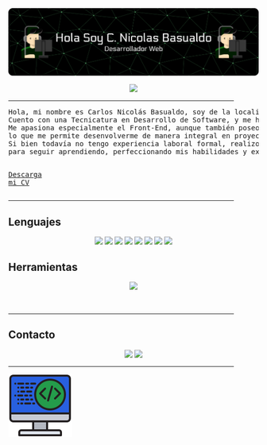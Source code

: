 <img src="https://github.com/CNBasualdo/CNBasualdo/blob/main/GitBanner%20(2).png">

<p align="center">
  <a href="https://github.com/DenverCoder1/readme-typing-svg"><img src="https://readme-typing-svg.herokuapp.com?font=Russo+One&color=03AC4FFF&center=true&vCenter=true&width=600&height=100&lines=Espcialidad;Desarrollado+FrontEnd"></a>
</p>

<hr width="90%" >
<pre>
Hola, mi nombre es Carlos Nicolás Basualdo, soy de la localidad de Serodino. 
Cuento con una Tecnicatura en Desarrollo de Software, y me he especializado principalmente en el desarrollo web.
Me apasiona especialmente el Front-End, aunque también poseo conocimientos en Back-End,
lo que me permite desenvolverme de manera integral en proyectos web.
Si bien todavía no tengo experiencia laboral formal, realizo proyectos personales
para seguir aprendiendo, perfeccionando mis habilidades y explorando nuevas tecnologías.

  <a href="https://drive.google.com/file/d/1OL-pYjC8jb3u3bbqLswQooZkah4ExeZf/view?usp=sharing" target="_blank">Descarga mi CV</a>
</pre>
<hr width="90%" >
  
<h2> Lenguajes</h2>
  <p align="center">
   
  <img src="https://skillicons.dev/icons?i=html"/>
      <img src="https://skillicons.dev/icons?i=css"/>
      <img src="https://skillicons.dev/icons?i=bootstrap"/>
      <img src="https://skillicons.dev/icons?i=js"/>
      <img src="https://skillicons.dev/icons?i=react"/>
      <img src="https://skillicons.dev/icons?i=py"/>
      <img src="https://skillicons.dev/icons?i=django"/>
      <img src="https://skillicons.dev/icons?i=git"/>
  
  </p>

<h2>Herramientas</h2>
  <p align="center">
    <a >
      <img src="https://skillicons.dev/icons?i=vscode,github,postgres,docker," />
    </a>
  </p>

<br>

<hr width="90%" >

<h2>Contacto</h2>

  <p align="center">
        <a href="https://www.linkedin.com/in/nicolasbasualdo233/"><img src="https://skillicons.dev/icons?i=linkedin"/></a>
        <a><img src="https://skillicons.dev/icons?i=vite" /></a>
  </p>
  

<hr width="90%" >

  <p aling="center"> 
    <img src="https://github.com/CNBasualdo/CNBasualdo/blob/main/icono9.png">
  </p>

